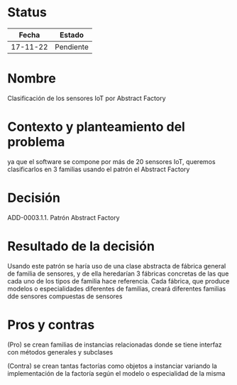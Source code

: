 # Status

| Fecha | Estado |
| --- | --- |
| 17-11-22 | Pendiente |

# Nombre

Clasificación de los sensores IoT por Abstract Factory

# Contexto y planteamiento del problema

ya que el software se compone por más de 20 sensores IoT, queremos clasificarlos en 3 familias usando el patrón el Abstract Factory

# Decisión

ADD-0003.1.1. Patrón Abstract Factory

# Resultado de la decisión

Usando este patrón se haría uso de una clase abstracta de fábrica general de familia de sensores, y de ella heredarían 3 fábricas concretas de las que cada uno de los tipos de familia hace referencia. Cada fábrica, que produce modelos o especialidades diferentes de familias, creará diferentes familias dde sensores compuestas de sensores

# Pros y contras

(Pro) se crean familias de instancias relacionadas donde se tiene interfaz con métodos generales y subclases

(Contra) se crean tantas factorías como objetos a instanciar variando la implementación de la factoría según el modelo o especialidad de la misma